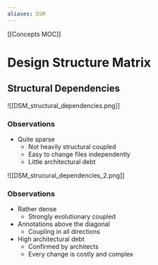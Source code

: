 ```yaml
---
aliases: DSM
---
```

[[Concepts MOC]]

# Design Structure Matrix
## Structural Dependencies
![[DSM_structural_dependencies.png]]

### Observations
- Quite sparse
	- Not heavily structural coupled
	- Easy to change files independently
	- Little architectural debt

![[DSM_strucural_dependencies_2.png]]

### Observations
- Rather dense
	- Strongly evolutionary coupled
- Annotations above the diagonal
	- Coupling in all directions
- High architectural debt
	- Confirmed by architects
	- Every change is costly and complex